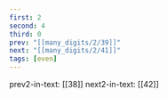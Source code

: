 ```yaml
---
first: 2
second: 4
third: 0
prev: "[[many_digits/2/39]]"
next: "[[many_digits/2/41]]"
tags: [even]
---
```

prev2-in-text: [[38]]
next2-in-text: [[42]]
